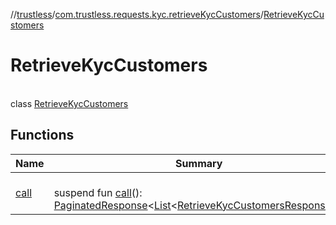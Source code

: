 //[trustless](../../../index.md)/[com.trustless.requests.kyc.retrieveKycCustomers](../index.md)/[RetrieveKycCustomers](index.md)

# RetrieveKycCustomers

\
class [RetrieveKycCustomers](index.md)

## Functions

| Name | Summary |
|---|---|
| [call](call.md) | <br>suspend fun [call](call.md)(): [PaginatedResponse](../../com.trustless.paginator/-paginated-response/index.md)&lt;[List](https://kotlinlang.org/api/latest/jvm/stdlib/kotlin.collections/-list/index.html)&lt;[RetrieveKycCustomersResponse](../-retrieve-kyc-customers-response/index.md)&gt;&gt; |
